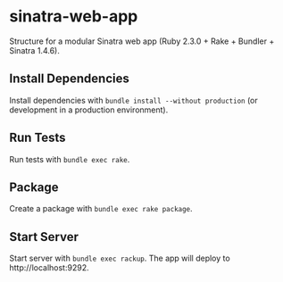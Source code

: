 sinatra-web-app
===============

Structure for a modular Sinatra web app (Ruby 2.3.0 + Rake + Bundler + Sinatra 1.4.6).

## Install Dependencies

Install dependencies with `bundle install --without production` (or development in a production environment).

## Run Tests

Run tests with `bundle exec rake`.

## Package

Create a package with `bundle exec rake package`.

## Start Server

Start server with `bundle exec rackup`. The app will deploy to http://localhost:9292.
